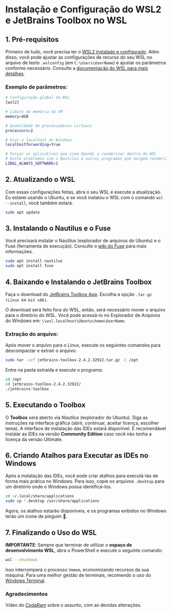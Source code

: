 # Instalação e Configuração do WSL2 e JetBrains Toolbox no WSL

## 1. Pré-requisitos

Primeiro de tudo, você precisa ter o [WSL2 instalado e configurado](https://learn.microsoft.com/pt-br/windows/wsl/). Além disso, você pode ajustar as configurações de recurso do seu WSL no arquivo de texto `.wslconfig` (em `C:\Users\UserName`) e ajustar os parâmetros conforme necessário. Consulte a [documentação do WSL para mais detalhes](https://learn.microsoft.com/pt-br/windows/wsl/wsl-config).

### Exemplo de parâmetros:

```bash
# Configuração global do WSL
[wsl2]

# Limite da memória da VM
memory=4GB

# Quantidade de processadores virtuais
processors=2

# Usar o localhost do Windows
localhostforwarding=true

# Forçar os aplicativos que usam OpenGL a renderizar dentro do WSL
# Evita problemas com o Nautilus e outros programas que exigem renderização
LIBGL_ALWAYS_SOFTWARE=1
```

## 2. Atualizando o WSL

Com essas configurações feitas, abra o seu WSL e execute a atualização. Eu estarei usando o Ubuntu, e se você instalou o WSL com o comando `wsl --install`, você também estará.

```bash
sudo apt update
```

## 3. Instalando o Nautilus e o Fuse

Você precisará instalar o Nautilus (explorador de arquivos do Ubuntu) e o Fuse (ferramenta de execução). Consulte o [wiki do Fuse](https://github.com/AppImage/AppImageKit/wiki/FUSE) para mais informações.

```bash
sudo apt install nautilus
sudo apt install fuse
```

## 4. Baixando e Instalando o JetBrains Toolbox

Faça o download do [JetBrains Toolbox App](https://www.jetbrains.com/toolbox-app/). Escolha a opção `.tar.gz (Linux 64-bit x86)`.

O download será feito fora do WSL, então, será necessário mover o arquivo para o diretório do WSL. Você pode acessá-lo no Explorador de Arquivos do Windows em: `\\wsl.localhost\Ubuntu\home\UserName`.

### Extração do arquivo:

Após mover o arquivo para o Linux, execute os seguintes comandos para descompactar e extrair o arquivo:

```bash
sudo tar -xzf jetbrains-toolbox-2.4.2.32922.tar.gz -C /opt
```

Entre na pasta extraída e execute o programa:

```bash
cd /opt
cd jetbrains-toolbox-2.4.2.32922/
./jetbrains-toolbox
```

## 5. Executando o Toolbox

O **Toolbox** será aberto via _Nautilus_ (explorador do Ubuntu). Siga as instruções na interface gráfica (abrir, continuar, aceitar licença, escolher tema). A interface de instalação das IDEs estará disponível. É recomendável instalar as IDEs na versão **Community Edition** caso você não tenha a licença da versão Ultimate.

## 6. Criando Atalhos para Executar as IDEs no Windows

Após a instalação das IDEs, você pode criar atalhos para executá-las de forma mais prática no Windows. Para isso, copie os arquivos `.desktop` para um diretório onde o Windows possa identificá-los.

```bash
cd ~/.local/share/applications
sudo cp *.desktop /usr/share/applications
```

Agora, os atalhos estarão disponíveis, e os programas exibidos no Windows terão um ícone de pinguim 🐧.

## 7. Finalizando o Uso do WSL

**IMPORTANTE**: Sempre que terminar de utilizar o **espaço de desenvolvimento WSL**, abra o PowerShell e execute o seguinte comando:

```bash
wsl --shutdown
```

Isso interromperá o processo `Vmmem`, economizando recursos da sua máquina. Para uma melhor gestão de terminais, recomendo o uso do [Windows Terminal](https://apps.microsoft.com/detail/9n0dx20hk701?hl=pt-br&gl=BR).

### Agradecimentos

Vídeo do [CodaRam](https://www.youtube.com/watch?v=v-e8MRhNkmU) sobre o assunto, com as devidas alterações.